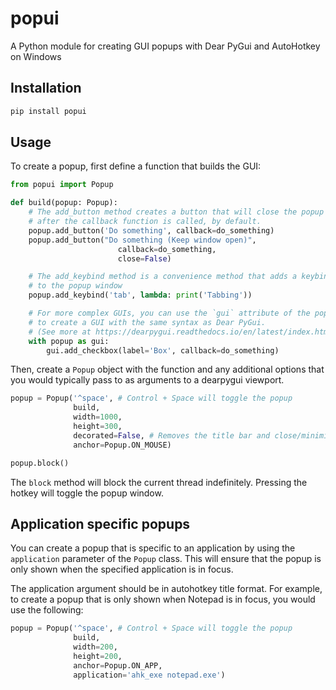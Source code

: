 # popui

A Python module for creating GUI popups with Dear PyGui and AutoHotkey on Windows

## Installation

```bash
pip install popui
```

## Usage

To create a popup, first define a function that builds the GUI:

```python
from popui import Popup

def build(popup: Popup):
    # The add_button method creates a button that will close the popup
    # after the callback function is called, by default.
    popup.add_button('Do something', callback=do_something)
    popup.add_button("Do something (Keep window open)",
                        callback=do_something,
                        close=False)

    # The add_keybind method is a convenience method that adds a keybind
    # to the popup window
    popup.add_keybind('tab', lambda: print('Tabbing'))

    # For more complex GUIs, you can use the `gui` attribute of the popup
    # to create a GUI with the same syntax as Dear PyGui.
    # (See more at https://dearpygui.readthedocs.io/en/latest/index.html)
    with popup as gui:
        gui.add_checkbox(label='Box', callback=do_something)
```

Then, create a `Popup` object with the function and any additional options that
you would typically pass to as arguments to a dearpygui viewport.

```python
popup = Popup('^space', # Control + Space will toggle the popup
              build,
              width=1000,
              height=300,
              decorated=False, # Removes the title bar and close/minimize buttons
              anchor=Popup.ON_MOUSE)

popup.block()
```

The `block` method will block the current thread indefinitely. Pressing the hotkey
will toggle the popup window.


## Application specific popups

You can create a popup that is specific to an application by using the `application`
parameter of the `Popup` class. This will ensure that the popup is only shown when
the specified application is in focus.

The application argument should be in autohotkey title format. For example, to create
a popup that is only shown when Notepad is in focus, you would use the following:


```python
popup = Popup('^space', # Control + Space will toggle the popup
              build,
              width=200,
              height=200,
              anchor=Popup.ON_APP,
              application='ahk_exe notepad.exe')
```

